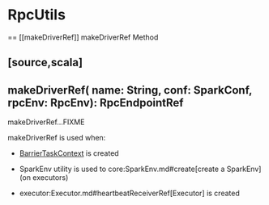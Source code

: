 # RpcUtils

== [[makeDriverRef]] makeDriverRef Method

[source,scala]
----
makeDriverRef(
  name: String,
  conf: SparkConf,
  rpcEnv: RpcEnv): RpcEndpointRef
----

makeDriverRef...FIXME

makeDriverRef is used when:

* [BarrierTaskContext](../scheduler/BarrierTaskContext.md#barrierCoordinator) is created

* SparkEnv utility is used to core:SparkEnv.md#create[create a SparkEnv] (on executors)

* executor:Executor.md#heartbeatReceiverRef[Executor] is created
